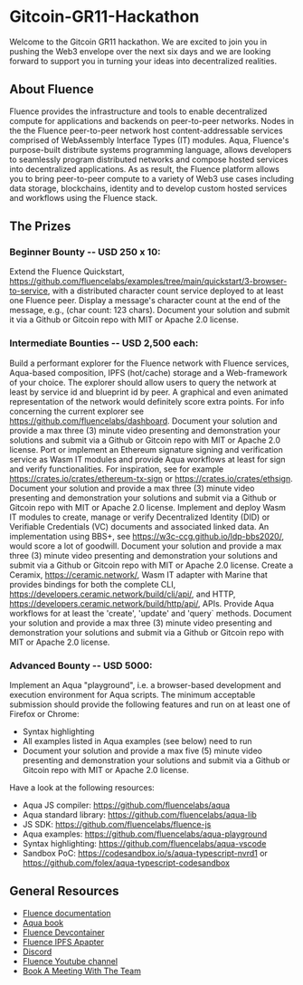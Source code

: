 # Gitcoin-GR11-Hackathon

Welcome to the Gitcoin GR11 hackathon. We are excited to join you in pushing the Web3 envelope over the next six days and we are looking forward to support you in turning your ideas into decentralized realities.

## About Fluence

Fluence provides the infrastructure and tools to enable decentralized compute for applications and backends on peer-to-peer networks. Nodes in the the Fluence peer-to-peer network host content-addressable services comprised of WebAssembly Interface Types (IT) modules. Aqua, Fluence's purpose-built distribute systems programming language, allows developers to seamlessly program distributed networks and compose hosted services into decentralized applications. As as result, the Fluence platform allows you to bring peer-to-peer compute to a variety of Web3 use cases including data storage, blockchains, identity and to develop custom hosted services and workflows using the Fluence stack.

## The Prizes

### Beginner Bounty -- USD 250 x 10:
Extend the Fluence Quickstart, https://github.com/fluencelabs/examples/tree/main/quickstart/3-browser-to-service, with a distributed character count service deployed to at least one Fluence peer. Display a message's character count at the end of the message, e.g., (char count: 123 chars). Document your solution and submit it via a Github or Gitcoin repo with MIT or Apache 2.0 license.

### Intermediate Bounties -- USD 2,500 each:
Build a performant explorer for the Fluence network with Fluence services, Aqua-based composition, IPFS (hot/cache) storage and a Web-framework of your choice. The explorer should allow users to query the network at least by service id and  blueprint id by peer. A graphical and even animated representation of the network would definitely score extra points. For info concerning the current explorer see https://github.com/fluencelabs/dashboard. Document your solution and provide a max three (3) minute video presenting and demonstration your solutions and submit via a Github or Gitcoin repo with MIT or Apache 2.0 license.
Port or implement an Ethereum signature signing and verification service as Wasm IT modules  and provide Aqua  workflows at least for sign and verify functionalities. For inspiration, see for example https://crates.io/crates/ethereum-tx-sign or https://crates.io/crates/ethsign. Document your solution and provide a max three (3) minute video presenting and demonstration your solutions and submit via a Github or Gitcoin repo with MIT or Apache 2.0 license.
Implement and deploy Wasm IT modules to create, manage or verify Decentralized Identity (DID) or Verifiable Credentials (VC) documents and associated linked data. An implementation using BBS+, see https://w3c-ccg.github.io/ldp-bbs2020/, would score a lot of goodwill. Document your solution and provide a max three (3) minute video presenting and demonstration your solutions and submit via a Github or Gitcoin repo with MIT or Apache 2.0 license.
Create a Ceramix, https://ceramic.network/, Wasm IT adapter with Marine that provides bindings for both the complete CLI, https://developers.ceramic.network/build/cli/api/, and HTTP, https://developers.ceramic.network/build/http/api/,  APIs. Provide Aqua workflows for at least the 'create', 'update' and 'query` methods. Document your solution and provide a max three (3) minute video presenting and demonstration your solutions and submit via a Github or Gitcoin repo with MIT or Apache 2.0 license.

### Advanced Bounty -- USD 5000:
Implement an Aqua "playground", i.e. a browser-based development and execution environment for Aqua scripts.
The minimum acceptable submission should provide the following features and run on at least one of Firefox or Chrome:
* Syntax highlighting
* All examples listed in Aqua examples (see below) need to run
* Document your solution and provide a max five (5) minute video presenting and demonstration your solutions and submit via a Github or Gitcoin repo with MIT or Apache 2.0 license.

Have a look at the following resources:
* Aqua JS compiler: https://github.com/fluencelabs/aqua
* Aqua standard library: https://github.com/fluencelabs/aqua-lib
* JS SDK: https://github.com/fluencelabs/fluence-js
* Aqua examples: https://github.com/fluencelabs/aqua-playground
* Syntax highlighting: https://github.com/fluencelabs/aqua-vscode
* Sandbox PoC: https://codesandbox.io/s/aqua-typescript-nvrd1 or https://github.com/folex/aqua-typescript-codesandbox


## General Resources

* [Fluence documentation](https://doc.fluence.dev/docs/)
* [Aqua book](https://doc.fluence.dev/aqua-book/)
* [Fluence Devcontainer](https://github.com/fluencelabs/devcontainer)
* [Fluence IPFS Apapter](https://github.com/fluencelabs/aqua-ipfs)
* [Discord](https://fluence.chat)
* [Fluence Youtube channel](https://www.youtube.com/channel/UC3b5eFyKRFlEMwSJ1BTjpbw)
* [Book A Meeting With The Team](https://calendly.com/fluencehack/)
